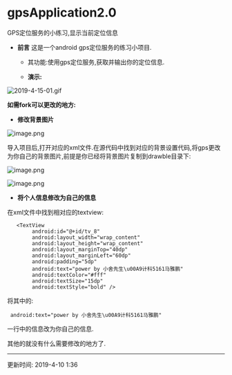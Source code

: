 # gpsApplication2.0
GPS定位服务的小练习,显示当前定位信息

* **前言**
这是一个android gps定位服务的练习小项目.

    * 其功能:使用gps定位服务,获取并输出你的定位信息.

    * **演示:**

![2019-4-15-01.gif](https://upload-images.jianshu.io/upload_images/8067684-373bf6f1a5ba1169.gif?imageMogr2/auto-orient/strip)


**如需fork可以更改的地方:**


* **修改背景图片**

![image.png](https://upload-images.jianshu.io/upload_images/8067684-7f71bf5385880201.png?imageMogr2/auto-orient/strip%7CimageView2/2/w/1240)


导入项目后,打开对应的xml文件.在源代码中找到对应的背景设置代码,将gps更改为你自己的背景图片,前提是你已经将背景图片复制到drawble目录下:


![image.png](https://upload-images.jianshu.io/upload_images/8067684-116de5ed387be259.png?imageMogr2/auto-orient/strip%7CimageView2/2/w/1240)

![image.png](https://upload-images.jianshu.io/upload_images/8067684-977c75474ca68036.png?imageMogr2/auto-orient/strip%7CimageView2/2/w/1240)


* **将个人信息修改为自己的信息**

在xml文件中找到相对应的textview:

```
   <TextView
        android:id="@+id/tv_8"
        android:layout_width="wrap_content"
        android:layout_height="wrap_content"
        android:layout_marginTop="40dp"
        android:layout_marginLeft="60dp"
        android:padding="5dp"
        android:text="power by 小舍先生\u00A9计科5161马雅鹏"
        android:textColor="#fff"
        android:textSize="15dp"
        android:textStyle="bold" />
```

将其中的:

```
 android:text="power by 小舍先生\u00A9计科5161马雅鹏"
```

一行中的信息改为你自己的信息.

其他的就没有什么需要修改的地方了.

***
更新时间:
2019-4-10
1:36

